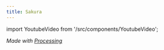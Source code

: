```yaml
---
title: Sakura
---
```

import YoutubeVideo from '/src/components/YoutubeVideo';

<YoutubeVideo url="https://www.youtube.com/embed/Crtn176v4Bg"/>

*Made with [Processing](https://processing.org/)*